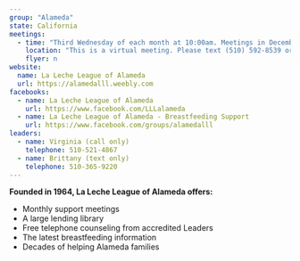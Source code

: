 ```yaml
---
group: "Alameda"
state: California
meetings:
  - time: "Third Wednesday of each month at 10:00am. Meetings in December are held on the second Wednesday."
    location: "This is a virtual meeting. Please text (510) 592-8539 or email LLLofAlameda@gmail.com for meeting link and password."
    flyer: n
website:
  name: La Leche League of Alameda
  url: https://alamedalll.weebly.com
facebooks:
  - name: La Leche League of Alameda
    url: https://www.facebook.com/LLLalameda
  - name: La Leche League of Alameda - Breastfeeding Support
    url: https://www.facebook.com/groups/alamedalll
leaders:
  - name: Virginia (call only)
    telephone: 510-521-4867
  - name: Brittany (text only)
    telephone: 510-365-9220
---
```


**Founded in 1964, La Leche League of Alameda offers:**
- Monthly support meetings
- A large lending library
- Free telephone counseling from accredited Leaders
- The latest breastfeeding information
- Decades of helping Alameda families